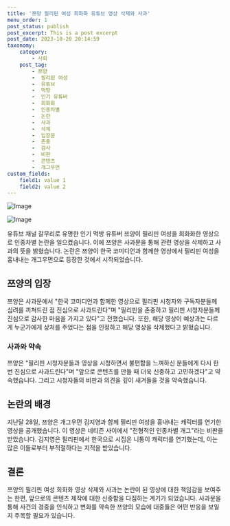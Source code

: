```yaml
---
title: '쯔양 필리핀 여성 희화화 유튜브 영상 삭제와 사과'
menu_order: 1
post_status: publish
post_excerpt: This is a post excerpt
post_date: 2023-10-20 20:14:59
taxonomy:
    category:
        - 사회
    post_tag:
        - 쯔양
        -  필리핀 여성
        -  유튜브
        -  먹방
        -  인기 유튜버
        -  희화화
        -  인종차별
        -  논란
        -  사과
        -  삭제
        -  입장문
        -  존중
        -  감사
        -  비판
        -  콘텐츠
        -  개그우먼
custom_fields:
    field1: value 1
    field2: value 2
---
```


![Image](https://imgnews.pstatic.net/image/656/2024/02/06/0000078938_001_20240206112807040.jpg?type=w647)

![Image](https://imgnews.pstatic.net/image/656/2024/02/06/0000078938_002_20240206112807080.jpg?type=w647)


유튜브 채널 갈무리로 유명한 인기 먹방 유튜버 쯔양이 필리핀 여성을 희화화한 영상으로 인종차별 논란을 일으켰습니다. 이에 쯔양은 사과문을 통해 관련 영상을 삭제하고 사과의 뜻을 밝혔습니다. 논란은 쯔양이 한국 코미디언과 함께한 영상에서 필리핀 여성을 흉내내는 개그우먼으로 등장한 것에서 시작되었습니다. 

## 쯔양의 입장
쯔양은 사과문에서 "한국 코미디언과 함께한 영상으로 필리핀 시청자와 구독자분들께 심려를 끼쳐드린 점 진심으로 사과드린다"며 "필리핀을 존중하고 필리핀 시청자분들께 진심으로 감사한 마음을 가지고 있다"고 전했습니다. 또한, 해당 영상이 예상과는 다르게 누군가에게 상처를 주었다는 점을 인정하고 해당 영상을 삭제했다고 밝혔습니다.

### 사과와 약속
쯔양은 "필리핀 시청자분들과 영상을 시청하면서 불편함을 느껴하신 분들에게 다시 한번 진심으로 사과드린다"며 "앞으로 콘텐츠를 만들 때 더욱 신중하고 고민하겠다"고 약속했습니다. 그리고 시청자들의 비판과 의견을 깊이 새겨들을 것을 약속했습니다.

## 논란의 배경
지난달 28일, 쯔양은 개그우먼 김지영과 함께 필리핀 여성을 흉내내는 캐릭터를 연기한 영상을 공개했습니다. 이 영상은 네티즌 사이에서 "전형적인 인종차별 개그"라는 비판을 받았습니다. 김지영은 필리핀에서 한국으로 시집온 니퉁이 캐릭터를 연기했는데, 이는 많은 이들로부터 부적절하다는 지적을 받았습니다.

## 결론
쯔양의 필리핀 여성 희화화 영상 삭제와 사과는 논란이 된 영상에 대한 책임감을 보여주는 한편, 앞으로의 콘텐츠 제작에 대한 신중함을 다짐하는 계기가 되었습니다. 사과문을 통해 사건의 경중을 인식하고 변화를 약속한 쯔양의 모습에 대중들은 어떤 반응을 보일지 주목할 필요가 있습니다.

